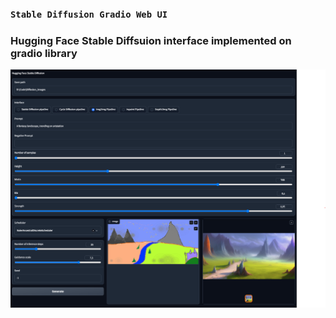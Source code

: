 ### **`Stable Diffusion Gradio Web UI`**
### Hugging Face Stable Diffsuion interface implemented on gradio library
![](screen.png)